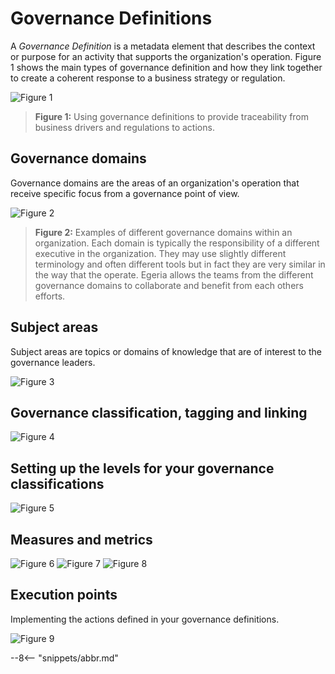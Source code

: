 <!-- SPDX-License-Identifier: CC-BY-4.0 -->
<!-- Copyright Contributors to the ODPi Egeria project 2020. -->

# Governance Definitions

A *Governance Definition* is a metadata element that describes the context or purpose for an activity that supports the organization's operation. Figure 1 shows the main types of governance definition and how they link together to create a coherent response to a business strategy or regulation.

![Figure 1](traceability-from-business-drivers-to-action.svg)
> **Figure 1:** Using governance definitions to provide traceability from business drivers and regulations to actions.

## Governance domains

Governance domains are the areas of an organization's operation that receive specific focus from a governance point of view.

![Figure 2](governance-domain-examples.svg)
> **Figure 2:** Examples of different governance domains within an organization.  Each domain is typically the responsibility of a different executive in the organization.  They may use slightly different terminology and often different tools but in fact they are very similar in the way that the operate.  Egeria allows the teams from the different governance domains to collaborate and benefit from each others efforts.



## Subject areas

Subject areas are topics or domains of knowledge that are of interest to the governance leaders.

![Figure 3](subject-area-definition.svg)

## Governance classification, tagging and linking

![Figure 4](divide-and-conquer-landscape.svg)

## Setting up the levels for your governance classifications

![Figure 5](governance-program-level-definition.svg)

## Measures and metrics

![Figure 6](governance-metrics-with-measurements-dataset.svg)
![Figure 7](expectations-vs-measurements.svg)
![Figure 8](expectations-vs-measurements-example.svg)


## Execution points

Implementing the actions defined in your governance definitions.

![Figure 9](governance-action-process-example.svg)


--8<-- "snippets/abbr.md"